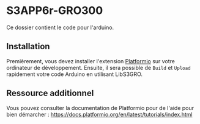 # S3APP6r-GRO300

Ce dossier contient le code pour l'arduino.

## Installation

Premièrement, vous devez installer l'extension [Platformio](https://platformio.org/) sur votre ordinateur de développement. Ensuite, il sera possible de `Build` et `Upload` rapidement votre code Arduino en utilisant LibS3GRO.

## Ressource additionnel

Vous pouvez consulter la documentation de Platformio pour de l'aide pour bien démarcher : https://docs.platformio.org/en/latest/tutorials/index.html
